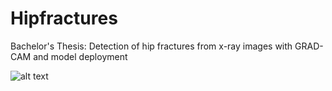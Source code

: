 # Hipfractures
Bachelor's Thesis: Detection of hip fractures from x-ray images with GRAD-CAM and model deployment

![alt text](https://drive.google.com/uc?export=view&id=/1ILMhZRnrwDgiLh7u2ux6__mQkWs7U1kD)
